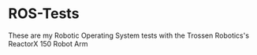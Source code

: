 # ROS-Tests
These are my Robotic Operating System tests with the Trossen Robotics's ReactorX 150 Robot Arm
